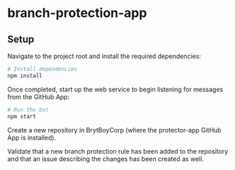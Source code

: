 # branch-protection-app

## Setup  
Navigate to the project root and install the required dependencies: 
```sh
# Install dependencies
npm install
```
Once completed, start up the web service to begin listening for messages from the GitHub App: 
```sh
# Run the bot
npm start
```
Create a new repository in BrytBoyCorp (where the protector-app GitHub App is installed).  

Validate that a new branch protection rule has been added to the repository and that an issue describing the changes has been created as well.

